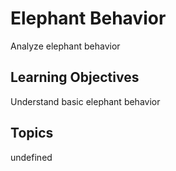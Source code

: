 # Elephant Behavior

Analyze elephant behavior

## Learning Objectives
Understand basic elephant behavior

## Topics
undefined